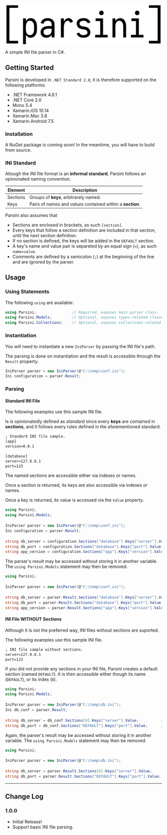 
<p align="center">
  <img src="Assets/parsini_white.png">
</p>


A simple INI file parser in C#.

## Getting Started

Parsini is developed in `.NET Standard 2.0`, it is therefore supported on the following platforms:
- .NET Framework 4.6.1
- .NET Core 2.0
- Mono 5.4
- Xamarin.iOS 10.14
- Xamarin.Mac 3.8
- Xamarin.Android 7.5

### Installation

A NuGet package is coming soon!  In the meantime, you will have to build from source.  

### INI Standard

Altough the INI file format is an **informal standard**, Parsini follows an opinionated naming convention.

|Element|Description|
|-------|-----------|
|Sections|Groups of **keys**, arbitrarely named.|
|Keys|Pairs of *names* and *values* contained within a **section**.


Parsini also assumes that 
- Sections are enclosed in brackets, as such `[section]`.
- Every keys that follow a section definition are included in that section, until the next section definition.
- If no section is defined, the keys will be added in the `DEFAULT` section.
- A key's name and value pair is separeted by an equal sign (`=`), as such `name=value`.
- Comments are defined by a semicolon (`;`) at the beginning of the line and are ignored by the parser.

## Usage

### Using Statements
The following `using` are available:
```csharp
using Parsini;                // Required, exposes main parser class.
using Parsini.Models;         // Optional, exposes types-related classes, useful for storing result in variables.
using Parsini.Collections;    // Optional, exposes collections-related classes, useful for storing result in variables.
```

### Instantiation

You will need to instantiate a new `IniParser` by passing the INI file's path.  

The parsing is done on instantiation and the result is accessible through the `Result` property.

```csharp
IniParser parser = new IniParser(@"C:\temp\conf.ini");
Ini configuration = parser.Result;
```

### Parsing

#### Standard INI File
The following examples use this sample INI file.  

Is is opinionatedly defined as *standard* since every **keys** are contained in **sections**, and it follows every rules defined in the aforementioned standard.

```
; Standard INI file sample.
[app]
version=0.0.1

[database]
server=127.0.0.1
port=123
```

The named sections are accessible either via indexes or names.

Once a section is returned, its keys are also accessible via indexes or names.

Once a key is returned, its value is accessed via the `Value` property.

```csharp
using Parsini;
using Parsini.Models;

IniParser parser = new IniParser(@"C:\temp\conf.ini");
Ini configuration = parser.Result;

string db_server = configuration.Sections["database"].Keys["server"].Value;
string db_port = configuration.Sections["database"].Keys["port"].Value;
string app_version = configuration.Sections["app"].Keys["version"].Value;
```

The parser's result may be accessed without storing it in another variable.  The `using Parsini.Models` statement may then be removed.
```csharp
using Parsini;

IniParser parser = new IniParser(@"C:\temp\conf.ini");

string db_server = parser.Result.Sections["database"].Keys["server"].Value;
string db_port = parser.Result.Sections["database"].Keys["port"].Value;
string app_version = parser.Result.Sections["app"].Keys["version"].Value;
```

#### INI File WITHOUT Sections
Although it is not the preferred way, INI files without sections are suported.

The following examples use this sample INI file.
```
; INI file sample without sections.
server=127.0.0.1
port=123
```

If you did not provide any sections in your INI file, Parsini creates a default section (named `DEFAULT`).  It is then accessible either though its name (`DEFAULT`), or its index (`0`).

```csharp
using Parsini;
using Parsini.Models;

IniParser parser = new IniParser(@"C:\temp\db.ini");
Ini db_conf = parser.Result;

string db_server = db_conf.Sections[0].Keys["server"].Value;          // Via index
string db_port = db_conf.Sections["DEFAULT"].Keys["port"].Value;      // Via name
```

Again, the parser's result may be accessed without storing it in another variable.  The `using Parsini.Models` statement may then be removed.
```csharp
using Parsini;

IniParser parser = new IniParser(@"C:\temp\db.ini");

string db_server = parser.Result.Sections[0].Keys["server"].Value;          // Via index
string db_port = parser.Result.Sections["DEFAULT"].Keys["port"].Value;      // Via name
```

---

## Change Log
### 1.0.0
- Initial Release!
- Support basic INI file parsing.
